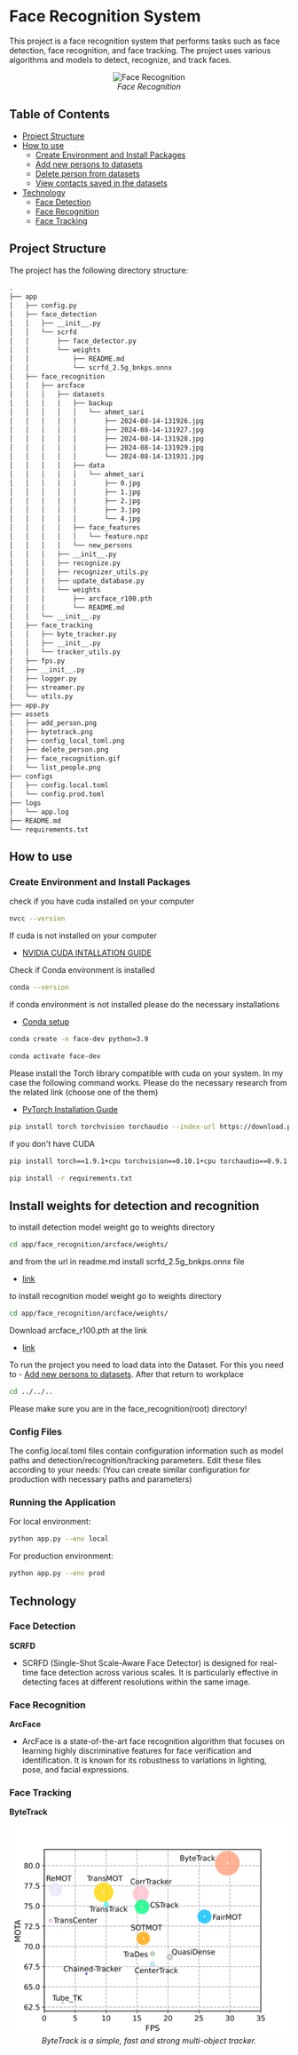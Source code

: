 # Face Recognition System

This project is a face recognition system that performs tasks such as face detection, face recognition, and face tracking. The project uses various algorithms and models to detect, recognize, and track faces.

<p align="center">
<img src="./assets/face_recognition.gif" alt="Face Recognition" />
<br>
<em>Face Recognition</em>
</p>


## Table of Contents

- [Project Structure](#Project-Structure)
- [How to use](#how-to-use)
  - [Create Environment and Install Packages](#create-environment-and-install-packages)
  - [Add new persons to datasets](#add-new-persons-to-datasets)
  - [Delete person from datasets](#Delete-person-from-datasets)
  - [View contacts saved in the datasets](#View-contacts-saved-in-the-datasets)
- [Technology](#technology)
  - [Face Detection](#face-detection)
  - [Face Recognition](#face-recognition)
  - [Face Tracking](#face-tracking)

## Project Structure

The project has the following directory structure:

```
.
├── app
│   ├── config.py
│   ├── face_detection
│   │   ├── __init__.py
│   │   └── scrfd
│   │       ├── face_detector.py
│   │       └── weights
│   │           ├── README.md
│   │           └── scrfd_2.5g_bnkps.onnx
│   ├── face_recognition
│   │   ├── arcface
│   │   │   ├── datasets
│   │   │   │   ├── backup
│   │   │   │   │   └── ahmet_sari
│   │   │   │   │       ├── 2024-08-14-131926.jpg
│   │   │   │   │       ├── 2024-08-14-131927.jpg
│   │   │   │   │       ├── 2024-08-14-131928.jpg
│   │   │   │   │       ├── 2024-08-14-131929.jpg
│   │   │   │   │       └── 2024-08-14-131931.jpg
│   │   │   │   ├── data
│   │   │   │   │   └── ahmet_sari
│   │   │   │   │       ├── 0.jpg
│   │   │   │   │       ├── 1.jpg
│   │   │   │   │       ├── 2.jpg
│   │   │   │   │       ├── 3.jpg
│   │   │   │   │       └── 4.jpg
│   │   │   │   ├── face_features
│   │   │   │   │   └── feature.npz
│   │   │   │   └── new_persons
│   │   │   ├── __init__.py
│   │   │   ├── recognize.py
│   │   │   ├── recognizer_utils.py
│   │   │   ├── update_database.py
│   │   │   └── weights
│   │   │       ├── arcface_r100.pth
│   │   │       └── README.md
│   │   └── __init__.py
│   ├── face_tracking
│   │   ├── byte_tracker.py
│   │   ├── __init__.py
│   │   └── tracker_utils.py
│   ├── fps.py
│   ├── __init__.py
│   ├── logger.py
│   ├── streamer.py
│   └── utils.py
├── app.py
├── assets
│   ├── add_person.png
│   ├── bytetrack.png
│   ├── config_local_toml.png
│   ├── delete_person.png
│   ├── face_recognition.gif
│   └── list_people.png
├── configs
│   ├── config.local.toml
│   └── config.prod.toml
├── logs
│   └── app.log
├── README.md
└── requirements.txt

```

## How to use

### Create Environment and Install Packages
check if you have cuda installed on your computer
```bash
nvcc --version
```

If cuda is not installed on your computer
- [NVIDIA CUDA INTALLATION GUIDE](https://docs.nvidia.com/cuda/cuda-installation-guide-linux/index.html)

Check if Conda environment is installed
```bash
conda --version
```
if conda environment is not installed please do the necessary installations

- [Conda setup](https://conda.io/projects/conda/en/latest/user-guide/getting-started.html)

```bash
conda create -n face-dev python=3.9
```

```bash
conda activate face-dev
```

Please install the Torch library compatible with cuda on your system. In my case the following command works. Please do the necessary research from the related link (choose one of the them)
- [PyTorch Installation Guıde](https://pytorch.org/get-started/locally/)
```bash
pip install torch torchvision torchaudio --index-url https://download.pytorch.org/whl/cu124
```
if you don't have CUDA
```bash
pip install torch==1.9.1+cpu torchvision==0.10.1+cpu torchaudio==0.9.1 -f https://download.pytorch.org/whl/torch_stable.html
```

```bash
pip install -r requirements.txt
```
## Install weights for detection and recognition
to install detection model weight go to weights directory
```bash
cd app/face_recognition/arcface/weights/
```
and from the url in readme.md install scrfd_2.5g_bnkps.onnx file
- [link](https://drive.google.com/drive/folders/1C9RzReAihJQRl8EJOX6vQj7qbHBPmzME?usp=sharing)

to install recognition model weight go to weights directory
```bash
cd app/face_recognition/arcface/weights/ 
```

Download arcface_r100.pth at the link
- [link](https://drive.google.com/drive/folders/1CHHb_7wbvfjKPFNKVBb76lL5sVfBLcv5?usp=sharing)

To run the project you need to load data into the Dataset. For this you need to - [Add new persons to datasets](#Add-new-persons-to-datasets).
After that return to workplace
```bash
cd ../../..
```
Please make sure you are in the face_recognition(root) directory!

### Config Files

The config.local.toml files contain configuration information such as model paths and 
detection/recognition/tracking parameters. Edit these files according to your needs:
(You can create similar configuration for production with necessary paths and parameters)

### Running the Application
For local environment:

```bash
python app.py --env local
```
For production environment:
```bash
python app.py --env prod
```

## Technology

### Face Detection

 **SCRFD**
   - SCRFD (Single-Shot Scale-Aware Face Detector) is designed for real-time face detection across various scales. It is particularly effective in detecting faces at different resolutions within the same image.

### Face Recognition

 **ArcFace**

   - ArcFace is a state-of-the-art face recognition algorithm that focuses on learning highly discriminative features for face verification and identification. It is known for its robustness to variations in lighting, pose, and facial expressions.


### Face Tracking

 **ByteTrack**
   <p align="center">
   <img src="./assets/bytetrack.png" alt="ByteTrack" />
   <br>
   <em>ByteTrack is a simple, fast and strong multi-object tracker.</em>
   </p>
